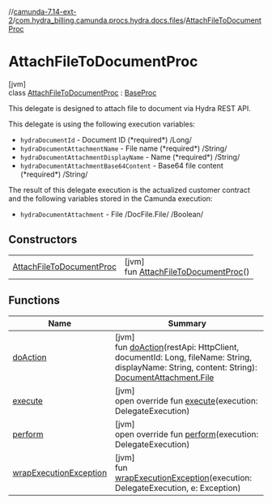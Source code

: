 //[camunda-7.14-ext-2](../../../index.md)/[com.hydra_billing.camunda.procs.hydra.docs.files](../index.md)/[AttachFileToDocumentProc](index.md)

# AttachFileToDocumentProc

[jvm]\
class [AttachFileToDocumentProc](index.md) : [BaseProc](../../com.hydra_billing.camunda.procs/-base-proc/index.md)

This delegate is designed to attach file to document via Hydra REST API.

This delegate is using the following execution variables:

<ul><li><code>hydraDocumentId</code> - Document ID (*required*) /Long/</li><li><code>hydraDocumentAttachmentName</code> - File name (*required*) /String/</li><li><code>hydraDocumentAttachmentDisplayName</code> - Name (*required*) /String/</li><li><code>hydraDocumentAttachmentBase64Content</code> - Base64 file content (*required*) /String/</li></ul>

The result of this delegate execution is the actualized customer contract and the following variables stored in the Camunda execution:

<ul><li><code>hydraDocumentAttachment</code> - File  /DocFile.File/ /Boolean/</li></ul>

## Constructors

| | |
|---|---|
| [AttachFileToDocumentProc](-attach-file-to-document-proc.md) | [jvm]<br>fun [AttachFileToDocumentProc](-attach-file-to-document-proc.md)() |

## Functions

| Name | Summary |
|---|---|
| [doAction](do-action.md) | [jvm]<br>fun [doAction](do-action.md)(restApi: HttpClient, documentId: Long, fileName: String, displayName: String, content: String): [DocumentAttachment.File](../../com.hydra_billing.camunda.api.hydra.rest.v2.documents/-document-attachment/-file/index.md) |
| [execute](../../com.hydra_billing.camunda.procs/-base-proc/execute.md) | [jvm]<br>open override fun [execute](../../com.hydra_billing.camunda.procs/-base-proc/execute.md)(execution: DelegateExecution) |
| [perform](perform.md) | [jvm]<br>open override fun [perform](perform.md)(execution: DelegateExecution) |
| [wrapExecutionException](../../com.hydra_billing.camunda.procs/-base-proc/wrap-execution-exception.md) | [jvm]<br>fun [wrapExecutionException](../../com.hydra_billing.camunda.procs/-base-proc/wrap-execution-exception.md)(execution: DelegateExecution, e: Exception) |
